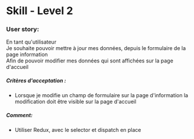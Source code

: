 # Skill - Level 2

### User story:

En tant qu'utilisateur\
Je souhaite pouvoir mettre à jour mes données, depuis le formulaire de la page information\
Afin de pouvoir modifier mes données qui sont affichées sur la page d'accueil

##### Critères d'acceptation : 
  - Lorsque je modifie un champ de formulaire sur la page d'information la modification doit être visible sur la page d'accueil

##### Comment: 
 - Utiliser Redux, avec le selector et dispatch en place
